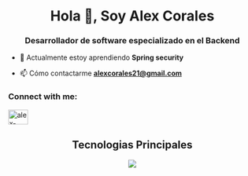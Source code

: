 <h1 align="center">Hola 👋, Soy Alex Corales</h1>
<h3 align="center">Desarrollador de software especializado en el Backend</h3>

- 🌱 Actualmente estoy aprendiendo **Spring security**

- 📫 Cómo contactarme **alexcorales21@gmail.com**

<h3 align="left">Connect with me:</h3>
<p align="left">
<a href="https://linkedin.com/in/alex-corales" target="blank"><img align="center" src="https://raw.githubusercontent.com/rahuldkjain/github-profile-readme-generator/master/src/images/icons/Social/linked-in-alt.svg" alt="alex-corales" height="30" width="40" /></a>
</p>

<h2 align="center"> Tecnologias Principales </h2> 
<p align="center">
  <a href="">
    <img src="https://skillicons.dev/icons?i=java,spring,mysql&perline=14" />
  </a>
</p>
